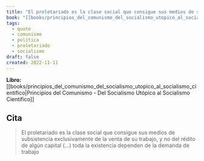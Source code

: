```yaml
---
title: "El proletariado es la clase social que consigue sus medios de subsistencia exclu..."
book: "[[books/principios_del_comunismo_del_socialismo_utopico_al_socialismo_cientifico|Principios del Comunismo - Del Socialismo Utópico al Socialismo Científico]]"
tags:
  - quote
  - comunismo
  - política
  - proletariado
  - socialismo
draft: false
created: 2022-11-11
---
```


**Libro:** [[books/principios_del_comunismo_del_socialismo_utopico_al_socialismo_cientifico|Principios del Comunismo - Del Socialismo Utópico al Socialismo Científico]]

## Cita
> El proletariado es la clase social que consigue sus medios de subsistencia exclusivamente de la venta de su trabajo, y no del rédito de algún capital (…) toda la existencia dependen de la demanda de trabajo
